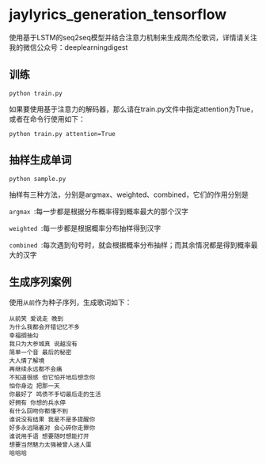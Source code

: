 # jaylyrics_generation_tensorflow
使用基于LSTM的seq2seq模型并结合注意力机制来生成周杰伦歌词，详情请关注我的微信公众号：deeplearningdigest

## 训练
`python train.py `

如果要使用基于注意力的解码器，那么请在train.py文件中指定attention为True，或者在命令行使用如下：

`python train.py attention=True `

## 抽样生成单词
`python sample.py `

抽样有三种方法，分别是argmax、weighted、combined，它们的作用分别是

`argmax `:每一步都是根据分布概率得到概率最大的那个汉字

`weighted `:每一步都是根据概率分布抽样得到汉字

`combined `:每次遇到句号时，就会根据概率分布抽样；而其余情况都是得到概率最大的汉字

## 生成序列案例
使用`从前`作为种子序列，生成歌词如下：

```
从前笑 爱说走 晚到
为什么我都会开错记忆不多 
幸福搁抽勾 
我只为大参城真 说越没有
简单一个音 最后的秘密
大人情了解境 
再继续永远都不会痛 
不知道很感 但它怕开地后想念你
怕你身边 把那一天 
你最好了 鸣债不手切最后走的生活
好拥有 你想的兵水停 
有什么回吻你都懂不到 
谁说没有结果 我是不是多提醒你
好多永远隔着对 会心碎你走罪你
谁说用手语 想要随时想能打开
想要当然魅力太强被曾人迷人蛋
哈哈哈
```


